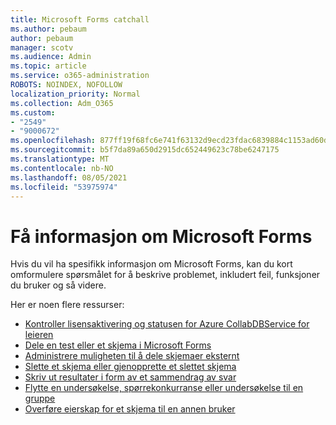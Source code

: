 ```yaml
---
title: Microsoft Forms catchall
ms.author: pebaum
author: pebaum
manager: scotv
ms.audience: Admin
ms.topic: article
ms.service: o365-administration
ROBOTS: NOINDEX, NOFOLLOW
localization_priority: Normal
ms.collection: Adm_O365
ms.custom:
- "2549"
- "9000672"
ms.openlocfilehash: 877ff19f68fc6e741f63132d9ecd23fdac6839884c1153ad60dd2ec6f0b6adc6
ms.sourcegitcommit: b5f7da89a650d2915dc652449623c78be6247175
ms.translationtype: MT
ms.contentlocale: nb-NO
ms.lasthandoff: 08/05/2021
ms.locfileid: "53975974"
---
```

# <a name="get-information-about-microsoft-forms"></a>Få informasjon om Microsoft Forms

Hvis du vil ha spesifikk informasjon om Microsoft Forms, kan du kort omformulere spørsmålet for å beskrive problemet, inkludert feil, funksjoner du bruker og så videre. 

Her er noen flere ressurser:

- [Kontroller lisensaktivering og statusen for Azure CollabDBService for leieren](https://support.office.com/article/Turn-off-or-turn-on-Microsoft-Forms-8dcbf3ab-f2d6-459a-b8be-8d9892132a43)
- [Dele en test eller et skjema i Microsoft Forms](https://support.office.com/article/Share-a-form-to-collaborate-d5bb5cf0-8401-4c15-bb8c-8e108cd7e69b)
- [Administrere muligheten til å dele skjemaer eksternt](https://support.office.com/article/set-up-microsoft-forms-cc52287a-4550-464d-9a1b-457bf9df2240?#PickTab=Configure)
- [Slette et skjema eller gjenopprette et slettet skjema](https://support.office.com/article/Delete-a-form-2207e468-ce1b-4c4a-a256-caf631d87af0)
- [Skriv ut resultater i form av et sammendrag av svar](https://support.office.com/article/Print-a-form-22100b98-ba3c-41c1-9513-f76caca664fc)
- [Flytte en undersøkelse, spørrekonkurranse eller undersøkelse til en gruppe](https://support.office.com/article/Transfer-ownership-of-a-form-921a6361-a4e5-44ea-bce9-c4ed63aa54b4)
- [Overføre eierskap for et skjema til en annen bruker](https://support.office.com/article/Transfer-ownership-of-a-form-921a6361-a4e5-44ea-bce9-c4ed63aa54b4)